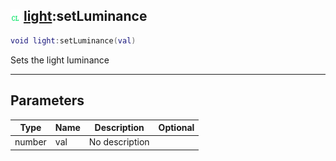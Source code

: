 ## ![client](../../.gitbook/assets/client.png) [light](https://iaswiki.rawr.dev/readme/light):setLuminance

```lua
void light:setLuminance(val)
```

Sets the light luminance

------
## Parameters

| Type   | Name | Description | Optional |
| ------ | ---- | ----------- | -------: |
| number | val | No description |  |

